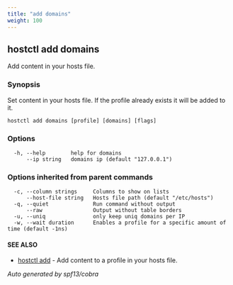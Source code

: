 ```yaml
---
title: "add domains"
weight: 100
---
```


## hostctl add domains

Add content in your hosts file.

### Synopsis


Set content in your hosts file.
If the profile already exists it will be added to it.

```
hostctl add domains [profile] [domains] [flags]
```

### Options

```
  -h, --help        help for domains
      --ip string   domains ip (default "127.0.0.1")
```

### Options inherited from parent commands

```
  -c, --column strings     Columns to show on lists
      --host-file string   Hosts file path (default "/etc/hosts")
  -q, --quiet              Run command without output
      --raw                Output without table borders
  -u, --uniq               only keep uniq domains per IP
  -w, --wait duration      Enables a profile for a specific amount of time (default -1ns)
```

#### SEE ALSO

* [hostctl add](/docs/cli-usage/add)	 - Add content to a profile in your hosts file.

*Auto generated by spf13/cobra*
